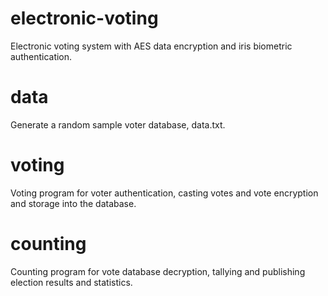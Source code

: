 # electronic-voting
Electronic voting system with AES data encryption and iris biometric authentication.

# data
Generate a random sample voter database, data.txt.

# voting
Voting program for voter authentication, casting votes and vote encryption and storage into the database.

# counting
Counting program for vote database decryption, tallying and publishing election results and statistics.
